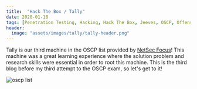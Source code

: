 ```yaml
---
title:  "Hack The Box / Tally"
date: 2020-01-18
tags: [Penetration Testing, Hacking, Hack The Box, Jeeves, OSCP, Offensive Security]
header: 
  image: "assets/images/tally/tally-header.png"
---
```


Tally is our third machine in the OSCP list provided by [NetSec Focus](https://www.netsecfocus.com/)! This machine was a great learning experience where the solution problem and research skills were essential in order to root this machine. This is the third blog before my third attempt to the OSCP exam, so let's get to it!

<img src="{{ site.url }}{{ site.baseurl }}/assets/images/tally/list.jpg" alt="oscp list">
